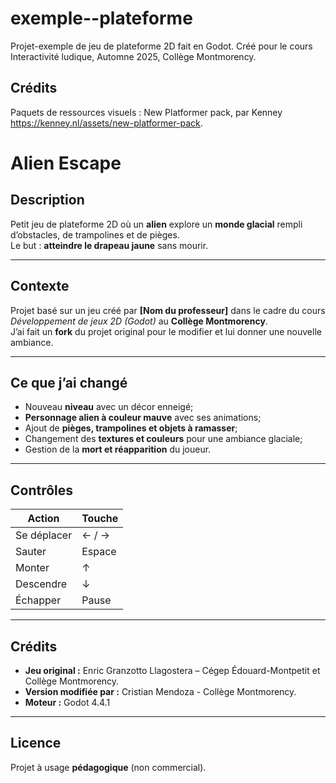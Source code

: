 # exemple--plateforme

Projet-exemple de jeu de plateforme 2D fait en Godot. Créé pour le cours Interactivité ludique, Automne 2025, Collège Montmorency.

## Crédits

Paquets de ressources visuels : New Platformer pack, par Kenney <https://kenney.nl/assets/new-platformer-pack>.

# Alien Escape

## Description
Petit jeu de plateforme 2D où un **alien** explore un **monde glacial** rempli d’obstacles, de trampolines et de pièges.  
Le but : **atteindre le drapeau jaune** sans mourir.

---

## Contexte
Projet basé sur un jeu créé par **[Nom du professeur]** dans le cadre du cours *Développement de jeux 2D (Godot)* au **Collège Montmorency**.  
J’ai fait un **fork** du projet original pour le modifier et lui donner une nouvelle ambiance.

---

## Ce que j’ai changé
- Nouveau **niveau** avec un décor enneigé;  
- **Personnage alien à couleur mauve** avec ses animations;  
- Ajout de **pièges, trampolines et objets à ramasser**; 
- Changement des **textures et couleurs** pour une ambiance glaciale;  
- Gestion de la **mort et réapparition** du joueur.  

---

## Contrôles
| Action | Touche |
|--------|--------|
| Se déplacer | ← / → |
| Sauter | Espace |
| Monter | ↑ |
| Descendre | ↓ |
| Échapper | Pause |

---

## Crédits
- **Jeu original :** Enric Granzotto Llagostera – Cégep Édouard-Montpetit et Collège Montmorency. 
- **Version modifiée par :** Cristian Mendoza - Collège Montmorency.  
- **Moteur :** Godot 4.4.1  

---

## Licence
Projet à usage **pédagogique** (non commercial).


